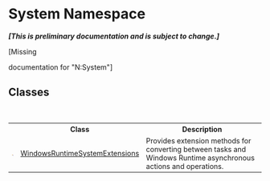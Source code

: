# System Namespace
 _**\[This is preliminary documentation and is subject to change.\]**_

\[Missing <summary> documentation for "N:System"\]


## Classes
&nbsp;<table><tr><th></th><th>Class</th><th>Description</th></tr><tr><td>![Public class](media/pubclass.gif "Public class")</td><td><a href="T_System_WindowsRuntimeSystemExtensions">WindowsRuntimeSystemExtensions</a></td><td>
Provides extension methods for converting between tasks and Windows Runtime asynchronous actions and operations.</td></tr></table>&nbsp;
